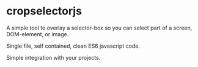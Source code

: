 # cropselectorjs

A simple tool to overlay a selector-box so you can select part of a screen, DOM-element, or image. 

Single file, self contained, clean ES6 javascript code.

Simple integration with your projects.
